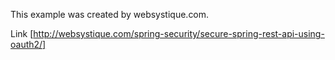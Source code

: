 This example was created by websystique.com.

Link [http://websystique.com/spring-security/secure-spring-rest-api-using-oauth2/]
